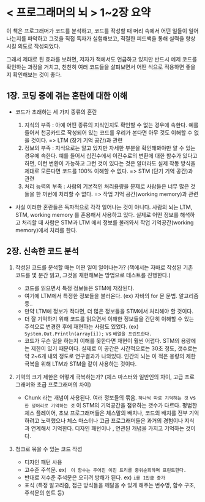 # < 프로그래머의 뇌 > 1~2장 요약

 이 책은 프로그래머가 코드를 분석하고, 코드를 작성할 때 머리 속에서 어떤 일들이 일어나는지를 파악하고 그것을 직접 독자가 실험해보고, 적절한 피드백을 통해 실력을 향상 시킬 의도로 작성되었다. 

 그래서 제대로 된 효과를 보려면, 저자가 책에서도 언급하고 있지만 반드시 예제 코드를 확인하는 과정을 거치고, 천천히 여러 코드들을 살펴보면서 어떤 식으로 적용하면 좋을지 확인해보는 것이 좋다. 


## 1장. 코딩 중에 겪는 혼란에 대한 이해 

- 코드가 초래하는 세 가지 종류의 혼란
    1. 지식의 부족 : 아예 어떤 종류의 지식인지도 확인할 수 없는 경우에 속한다. 예를 들어서 천공카드로 작성되어 있는 코드를 우리가 본다면 아무 것도 이해할 수 없을 것이다. => LTM (장기 기억 공간)과 관련
    2. 정보의 부족 : 지식으로는 알고 있지만 자세한 부분을 확인해봐야만 알 수 있는 경우에 속한다. 예를 들어서 십진수에서 이진수로의 변환에 대한 함수가 있다고 하면, 이런 변환이 가능하고 그런 것이 있다는 것은 알더라도 실제 작동 방식을 제대로 모른다면 코드를 100% 이해할 수 없다.  => STM (단기 기억 공간)과 관련
    3. 처리 능력의 부족 : 사람의 기본적인 처리용량을 문제로 사람들은 너무 많은 것들을 한 꺼번에 처리할 수 없다. => 작업 기억 공간(working memory)과 관련


- 사실 이러한 혼란들은 독자적으로 각각 일어나는 것이 아니다. 사람의 뇌는 LTM, STM, working memory 를 혼용해서 사용하고 있다. 실제로 어떤 정보를 해석하고 처리할 때 사람은 STM과 LTM 에서 정보를 불러와서 작업 기억공간(working memory)에서 처리를 한다. 



## 2장. 신속한 코드 분석

1. 작성된 코드를 분석할 때는 어떤 일이 일어나는가? (책에서는 자바로 작성된 기존 코드를 몇 분간 읽고, 그것을 재현해보는 방법으로 테스트를 진행한다.)
    - 코드를 읽으면서 특정 정보들은 STM에 저장된다. 
    - 여기에 LTM에서 특정한 정보들을 불러온다. (ex) 자바의 for 문 문법. 알고리즘 등..
    - 만약 LTM에 정보가 적다면, 더 많은 정보들을 STM에서 처리해야 할 것이다. 
    - 더 잘 기억하기 위해 코드를 읽으면서 이해한 정보들을 간단히 이해할 수 있는 주석으로 변경한 후에 재현하는 사람도 있었다.
    (ex) `System.Out.Println(array[i]);`  vs  `배열을 프린트한다.`
    - 코드가 무슨 일을 하는지 이해를 못한다면 재현이 훨씬 어렵다. STM의 용량에는 제한이 있기 때문이다. 실제로 이 공간은 시간적으로는 30초 정도, 갯수로는 약 2~6개 내외 정도로 연구결과가 나와있다. 인간의 뇌는 이 적은 용량의 제한 극복을 위해 LTM과 STM을 같이 사용하는 것이다.


2. 기억의 크기 제한은 어떻게 극복하는가? (체스 마스터와 일반인의 차이, 고급 프로그래머와 초급 프로그래머의 차이)
    - Chunk 라는 개념이 사용된다. 여러 정보들의 묶음. `하나씩 따로 기억하는 것` vs `한 덩어리로 기억하는 것` 이 STM의 기억공간을 점유하는 갯수가 다르다. 평범한 체스 플레이어, 초보 프로그래머들은 체스말의 배치나, 코드의 배치를 전부 기억하려고 노력했으나 체스 마스터나 고급 프로그래머들은 과거의 경험이나 지식과 연계해서 기억한다. 디자인 패턴이나 , 연관된 개념을 가지고 기억하는 것이다. 

3. 청크로 묶을 수 있는 코드 작성 
    - 디자인 패턴 사용
    - 고수준 주석문. ex) ` 이 함수는 주어진 이진 트리를 중위순회하며 프린트한다.` 
    - 반대로 저수준 주석문은 오히려 방해가 된다. ex) `i를 1만큼 증가`
    - 표식 (특정 알고리즘, 접근 방식들을 깨달을 수 있게 해주는 변수명, 함수 구조, 주석문의 힌트 등)

